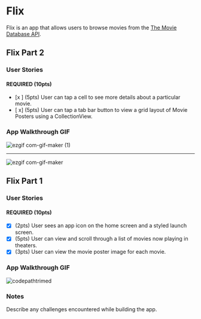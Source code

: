 # Flix

Flix is an app that allows users to browse movies from the [The Movie Database API](http://docs.themoviedb.apiary.io/#).

## Flix Part 2

### User Stories

#### REQUIRED (10pts)
- [x ] (5pts) User can tap a cell to see more details about a particular movie.
- [ x] (5pts) User can tap a tab bar button to view a grid layout of Movie Posters using a CollectionView.

### App Walkthrough GIF


![ezgif com-gif-maker (1)](https://user-images.githubusercontent.com/62486192/109359447-1ed3a800-784b-11eb-8cc2-ba5e27348911.gif)

---

![ezgif com-gif-maker](https://user-images.githubusercontent.com/62486192/109359209-ac62c800-784a-11eb-969c-7b991b5c32fd.gif)


## Flix Part 1

### User Stories

#### REQUIRED (10pts)
- [x] (2pts) User sees an app icon on the home screen and a styled launch screen.
- [x] (5pts) User can view and scroll through a list of movies now playing in theaters.
- [x] (3pts) User can view the movie poster image for each movie.

### App Walkthrough GIF


![codepathtrimed](https://user-images.githubusercontent.com/62486192/108607693-783d6200-7387-11eb-9db1-7ba5a3892825.gif)

### Notes
Describe any challenges encountered while building the app.
